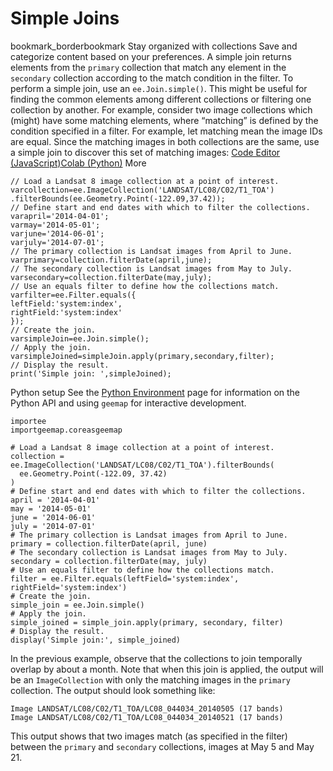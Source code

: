  
#  Simple Joins 
bookmark_borderbookmark Stay organized with collections  Save and categorize content based on your preferences.
A simple join returns elements from the `primary` collection that match any element in the `secondary` collection according to the match condition in the filter. To perform a simple join, use an `ee.Join.simple()`. This might be useful for finding the common elements among different collections or filtering one collection by another. For example, consider two image collections which (might) have some matching elements, where “matching” is defined by the condition specified in a filter. For example, let matching mean the image IDs are equal. Since the matching images in both collections are the same, use a simple join to discover this set of matching images:
[Code Editor (JavaScript)](https://developers.google.com/earth-engine/guides/joins_simple#code-editor-javascript-sample)[Colab (Python)](https://developers.google.com/earth-engine/guides/joins_simple#colab-python-sample) More
```
// Load a Landsat 8 image collection at a point of interest.
varcollection=ee.ImageCollection('LANDSAT/LC08/C02/T1_TOA')
.filterBounds(ee.Geometry.Point(-122.09,37.42));
// Define start and end dates with which to filter the collections.
varapril='2014-04-01';
varmay='2014-05-01';
varjune='2014-06-01';
varjuly='2014-07-01';
// The primary collection is Landsat images from April to June.
varprimary=collection.filterDate(april,june);
// The secondary collection is Landsat images from May to July.
varsecondary=collection.filterDate(may,july);
// Use an equals filter to define how the collections match.
varfilter=ee.Filter.equals({
leftField:'system:index',
rightField:'system:index'
});
// Create the join.
varsimpleJoin=ee.Join.simple();
// Apply the join.
varsimpleJoined=simpleJoin.apply(primary,secondary,filter);
// Display the result.
print('Simple join: ',simpleJoined);
```
Python setup
See the [ Python Environment](https://developers.google.com/earth-engine/guides/python_install) page for information on the Python API and using `geemap` for interactive development.
```
importee
importgeemap.coreasgeemap
```
```
# Load a Landsat 8 image collection at a point of interest.
collection = ee.ImageCollection('LANDSAT/LC08/C02/T1_TOA').filterBounds(
  ee.Geometry.Point(-122.09, 37.42)
)
# Define start and end dates with which to filter the collections.
april = '2014-04-01'
may = '2014-05-01'
june = '2014-06-01'
july = '2014-07-01'
# The primary collection is Landsat images from April to June.
primary = collection.filterDate(april, june)
# The secondary collection is Landsat images from May to July.
secondary = collection.filterDate(may, july)
# Use an equals filter to define how the collections match.
filter = ee.Filter.equals(leftField='system:index', rightField='system:index')
# Create the join.
simple_join = ee.Join.simple()
# Apply the join.
simple_joined = simple_join.apply(primary, secondary, filter)
# Display the result.
display('Simple join:', simple_joined)
```

In the previous example, observe that the collections to join temporally overlap by about a month. Note that when this join is applied, the output will be an `ImageCollection` with only the matching images in the `primary` collection. The output should look something like:
```
Image LANDSAT/LC08/C02/T1_TOA/LC08_044034_20140505 (17 bands)
Image LANDSAT/LC08/C02/T1_TOA/LC08_044034_20140521 (17 bands)

```

This output shows that two images match (as specified in the filter) between the `primary` and `secondary` collections, images at May 5 and May 21.
